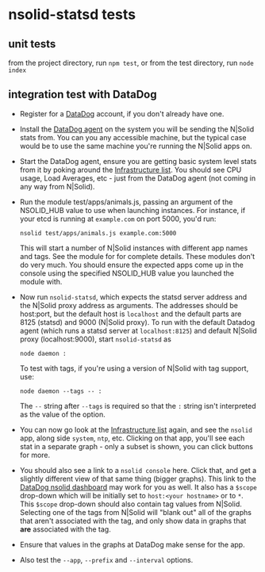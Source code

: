 nsolid-statsd tests
================================================================================

unit tests
--------------------------------------------------------------------------------

from the project directory, run `npm test`, or from the test directory, run
`node index`


integration test with DataDog
--------------------------------------------------------------------------------

* Register for a [DataDog][] account, if you don't already have one.

* Install the [DataDog agent][] on the system you will be sending the N|Solid
  stats from.  You can you any accessible machine, but the typical case would
  be to use the same machine you're running the N|Solid apps on.

* Start the DataDog agent, ensure you are getting basic system level stats
  from it by poking around the [Infrastructure list][].  You should see
  CPU usage, Load Averages, etc - just from the DataDog agent (not coming in
  any way from N|Solid).

* Run the module test/apps/animals.js, passing an argument of the NSOLID_HUB
  value to use when launching instances.  For instance, if your etcd is running
  at `example.com` on port 5000, you'd run:

      nsolid test/apps/animals.js example.com:5000

  This will start a number of N|Solid instances with different app names and
  tags.  See the module for for complete details.  These modules don't do very
  much. You should ensure the expected apps come up in the console using the
  specified NSOLID_HUB value you launched the module with.

* Now run `nsolid-statsd`, which expects the statsd server address and the
  N|Solid proxy address as arguments.  The addresses should be host:port, but
  the default host is `localhost` and the default parts are 8125 (statsd) and
  9000 (N|Solid proxy).  To run with the default Datadog agent (which runs a
  statsd server at `localhost:8125`) and default N|Solid proxy (localhost:9000),
  start `nsolid-statsd` as

      node daemon :

  To test with tags, if you're using a version of N|Solid with tag support, use:

      node daemon --tags -- :

  The `--` string after `--tags` is required so that the `:` string
  isn't interpreted as the value of the option.

* You can now go look at the [Infrastructure list][] again, and see the `nsolid`
  app, along side `system`, `ntp`, etc.  Clicking on that app, you'll see each
  stat in a separate graph - only a subset is shown, you can click buttons for
  more.

* You should also see a link to a `nsolid console` here.  Click that, and
  get a slightly different view of that same thing (bigger graphs).
  This link to the [DataDog nsolid dashboard][] may work for you as well.
  It also has a `$scope` drop-down which will be initially set to
  `host:<your hostname>` or to `*`.  This `$scope` drop-down should also contain
  tag values from N|Solid.  Selecting one of the tags from N|Solid will "blank
  out" all of the graphs that aren't associated with the tag, and only show
  data in graphs that **are** associated with the tag.

* Ensure that values in the graphs at DataDog make sense for the app.

* Also test the `--app`, `--prefix` and `--interval` options.

[DataDog]:                  https://www.datadoghq.com/
[DataDog agent]:            http://docs.datadoghq.com/guides/basic_agent_usage/
[Infrastructure list]:      https://app.datadoghq.com/infrastructure
[DataDog nsolid dashboard]: https://app.datadoghq.com/dash/integration/custom%3Ansolid
